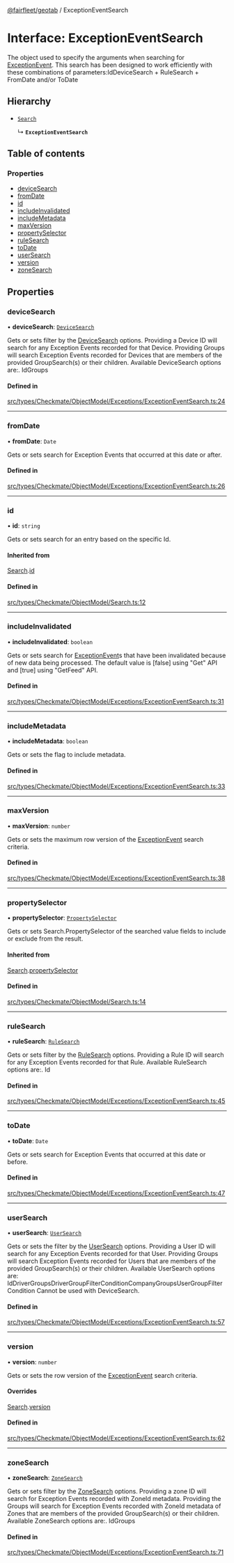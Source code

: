 [@fairfleet/geotab](../README.md) / ExceptionEventSearch

# Interface: ExceptionEventSearch

The object used to specify the arguments when searching for [ExceptionEvent](ExceptionEvent.md).
 This search has been designed to work efficiently with these combinations of parameters:<list><item><description>Id</description></item><item><description>DeviceSearch + RuleSearch + FromDate and/or ToDate</description></item></list>

## Hierarchy

- [`Search`](Search.md)

  ↳ **`ExceptionEventSearch`**

## Table of contents

### Properties

- [deviceSearch](ExceptionEventSearch.md#devicesearch)
- [fromDate](ExceptionEventSearch.md#fromdate)
- [id](ExceptionEventSearch.md#id)
- [includeInvalidated](ExceptionEventSearch.md#includeinvalidated)
- [includeMetadata](ExceptionEventSearch.md#includemetadata)
- [maxVersion](ExceptionEventSearch.md#maxversion)
- [propertySelector](ExceptionEventSearch.md#propertyselector)
- [ruleSearch](ExceptionEventSearch.md#rulesearch)
- [toDate](ExceptionEventSearch.md#todate)
- [userSearch](ExceptionEventSearch.md#usersearch)
- [version](ExceptionEventSearch.md#version)
- [zoneSearch](ExceptionEventSearch.md#zonesearch)

## Properties

### deviceSearch

• **deviceSearch**: [`DeviceSearch`](DeviceSearch.md)

Gets or sets filter by the [DeviceSearch](DeviceSearch.md) options. Providing a Device ID will
 search for any Exception Events recorded for that Device.
 Providing Groups will search Exception Events recorded for Devices that are members of the provided
 GroupSearch(s) or their children.
 Available DeviceSearch options are:.
 <list><item><description>Id</description></item><item><description>Groups</description></item></list>

#### Defined in

[src/types/Checkmate/ObjectModel/Exceptions/ExceptionEventSearch.ts:24](https://github.com/fairfleet/geotab/blob/d57d931/src/types/Checkmate/ObjectModel/Exceptions/ExceptionEventSearch.ts#L24)

___

### fromDate

• **fromDate**: `Date`

Gets or sets search for Exception Events that occurred at this date or after.

#### Defined in

[src/types/Checkmate/ObjectModel/Exceptions/ExceptionEventSearch.ts:26](https://github.com/fairfleet/geotab/blob/d57d931/src/types/Checkmate/ObjectModel/Exceptions/ExceptionEventSearch.ts#L26)

___

### id

• **id**: `string`

Gets or sets search for an entry based on the specific Id.

#### Inherited from

[Search](Search.md).[id](Search.md#id)

#### Defined in

[src/types/Checkmate/ObjectModel/Search.ts:12](https://github.com/fairfleet/geotab/blob/d57d931/src/types/Checkmate/ObjectModel/Search.ts#L12)

___

### includeInvalidated

• **includeInvalidated**: `boolean`

Gets or sets search for [ExceptionEvent](ExceptionEvent.md)s that have been invalidated because of new data being processed.
 The default value is [false] using "Get" API and [true] using "GetFeed" API.

#### Defined in

[src/types/Checkmate/ObjectModel/Exceptions/ExceptionEventSearch.ts:31](https://github.com/fairfleet/geotab/blob/d57d931/src/types/Checkmate/ObjectModel/Exceptions/ExceptionEventSearch.ts#L31)

___

### includeMetadata

• **includeMetadata**: `boolean`

Gets or sets the flag to include metadata.

#### Defined in

[src/types/Checkmate/ObjectModel/Exceptions/ExceptionEventSearch.ts:33](https://github.com/fairfleet/geotab/blob/d57d931/src/types/Checkmate/ObjectModel/Exceptions/ExceptionEventSearch.ts#L33)

___

### maxVersion

• **maxVersion**: `number`

Gets or sets the maximum row version of the
 [ExceptionEvent](ExceptionEvent.md) search criteria.

#### Defined in

[src/types/Checkmate/ObjectModel/Exceptions/ExceptionEventSearch.ts:38](https://github.com/fairfleet/geotab/blob/d57d931/src/types/Checkmate/ObjectModel/Exceptions/ExceptionEventSearch.ts#L38)

___

### propertySelector

• **propertySelector**: [`PropertySelector`](PropertySelector.md)

Gets or sets Search.PropertySelector of the searched value fields to include or exclude from the result.

#### Inherited from

[Search](Search.md).[propertySelector](Search.md#propertyselector)

#### Defined in

[src/types/Checkmate/ObjectModel/Search.ts:14](https://github.com/fairfleet/geotab/blob/d57d931/src/types/Checkmate/ObjectModel/Search.ts#L14)

___

### ruleSearch

• **ruleSearch**: [`RuleSearch`](RuleSearch.md)

Gets or sets filter by the [RuleSearch](RuleSearch.md) options. Providing a Rule ID
 will search for any Exception Events recorded for that Rule.
 Available RuleSearch options are:.
 <list><item><description>Id</description></item></list>

#### Defined in

[src/types/Checkmate/ObjectModel/Exceptions/ExceptionEventSearch.ts:45](https://github.com/fairfleet/geotab/blob/d57d931/src/types/Checkmate/ObjectModel/Exceptions/ExceptionEventSearch.ts#L45)

___

### toDate

• **toDate**: `Date`

Gets or sets search for Exception Events that occurred at this date or before.

#### Defined in

[src/types/Checkmate/ObjectModel/Exceptions/ExceptionEventSearch.ts:47](https://github.com/fairfleet/geotab/blob/d57d931/src/types/Checkmate/ObjectModel/Exceptions/ExceptionEventSearch.ts#L47)

___

### userSearch

• **userSearch**: [`UserSearch`](UserSearch.md)

Gets or sets the filter by the [UserSearch](UserSearch.md) options. Providing a User ID will search
 for any Exception Events recorded for that User.
 Providing Groups will search Exception Events recorded for Users that are members of the provided GroupSearch(s) or
 their children.
 Available UserSearch options are:
 <list><item><description>Id</description></item><item><description>DriverGroups</description></item><item><description>DriverGroupFilterCondition</description></item><item><description>CompanyGroups</description></item><item><description>UserGroupFilterCondition</description></item></list><para />
 Cannot be used with DeviceSearch.

#### Defined in

[src/types/Checkmate/ObjectModel/Exceptions/ExceptionEventSearch.ts:57](https://github.com/fairfleet/geotab/blob/d57d931/src/types/Checkmate/ObjectModel/Exceptions/ExceptionEventSearch.ts#L57)

___

### version

• **version**: `number`

Gets or sets the row version of the [ExceptionEvent](ExceptionEvent.md)
 search criteria.

#### Overrides

[Search](Search.md).[version](Search.md#version)

#### Defined in

[src/types/Checkmate/ObjectModel/Exceptions/ExceptionEventSearch.ts:62](https://github.com/fairfleet/geotab/blob/d57d931/src/types/Checkmate/ObjectModel/Exceptions/ExceptionEventSearch.ts#L62)

___

### zoneSearch

• **zoneSearch**: [`ZoneSearch`](ZoneSearch.md)

Gets or sets filter by the [ZoneSearch](ZoneSearch.md) options.
 Providing a zone ID will search for Exception Events recorded with ZoneId metadata.
 Providing the Groups will search for Exception Events recorded with ZoneId metadata of Zones that are members of the provided
 GroupSearch(s) or their children.
 Available ZoneSearch options are:.
 <list><item><description>Id</description></item><item><description>Groups</description></item></list>

#### Defined in

[src/types/Checkmate/ObjectModel/Exceptions/ExceptionEventSearch.ts:71](https://github.com/fairfleet/geotab/blob/d57d931/src/types/Checkmate/ObjectModel/Exceptions/ExceptionEventSearch.ts#L71)
